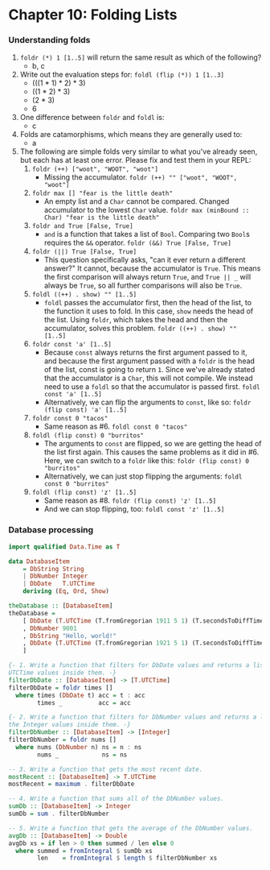 # Chapter 10: Folding Lists

### Understanding folds

1. `foldr (*) 1 [1..5]` will return the same result as which of the following?
    * b, c
2. Write out the evaluation steps for: `foldl (flip (*)) 1 [1..3]`
    * (((1 * 1) * 2) * 3)
    * ((1 * 2) * 3)
    * (2 * 3)
    * 6
3. One difference between `foldr` and `foldl` is:
    * c
4. Folds are catamorphisms, which means they are generally used to:
    * a
5. The following are simple folds very similar to what you've already seen, but each has at least one error. Please fix and test them in your REPL:
    1. `foldr (++) ["woot", "WOOT", "woot"]`
        * Missing the accumulator. `foldr (++) "" ["woot", "WOOT", "woot"]`
    2. `foldr max [] "fear is the little death"`
        * An empty list and a `Char` cannot be compared. Changed accumulator to the lowest `Char` value. `foldr max (minBound :: Char) "fear is the little death"`
    3. `foldr and True [False, True]`
        * `and` is a function that takes a list of `Bool`. Comparing two `Bool`s requires the `&&` operator. `foldr (&&) True [False, True]`
    4. `foldr (||) True [False, True]`
        * This question specifically asks, "can it ever return a different answer?" It cannot, because the accumulator is `True`. This means the first comparison will always return `True`, and `True || _` will always be `True`, so all further comparisons will also be `True`.
    5. `foldl ((++) . show) "" [1..5]`
        * `foldl` passes the accumulator first, then the head of the list, to the function it uses to fold. In this case, `show` needs the head of the list. Using `foldr`, which takes the head and then the accumulator, solves this problem. `foldr ((++) . show) "" [1..5]`
    6. `foldr const 'a' [1..5]`
        * Because `const` always returns the first argument passed to it, and because the first argument passed with a `foldr` is the head of the list, const is going to return `1`. Since we've already stated that the accumulator is a `Char`, this will not compile. We instead need to use a `foldl` so that the accumulator is passed first. `foldl const 'a' [1..5]`
        * Alternatively, we can flip the arguments to `const`, like so: `foldr (flip const) 'a' [1..5]`
    7. `foldr const 0 "tacos"`
        * Same reason as #6. `foldl const 0 "tacos"`
    8. `foldl (flip const) 0 "burritos"`
        * The arguments to `const` are flipped, so we are getting the head of the list first again. This causes the same problems as it did in #6. Here, we can switch to a `foldr` like this: `foldr (flip const) 0 "burritos"`
        * Alternatively, we can just stop flipping the arguments: `foldl const 0 "burritos"`
    9. `foldl (flip const) 'z' [1..5]`
        * Same reason as #8. `foldr (flip const) 'z' [1..5]`
        * And we can stop flipping, too: `foldl const 'z' [1..5]`


### Database processing

```haskell
import qualified Data.Time as T

data DatabaseItem
    = DbString String
    | DbNumber Integer
    | DbDate   T.UTCTime
    deriving (Eq, Ord, Show)

theDatabase :: [DatabaseItem]
theDatabase =
    [ DbDate (T.UTCTime (T.fromGregorian 1911 5 1) (T.secondsToDiffTime 34123))
    , DbNumber 9001
    , DbString "Hello, world!"
    , DbDate (T.UTCTime (T.fromGregorian 1921 5 1) (T.secondsToDiffTime 34123))
    ]

{- 1. Write a function that filters for DbDate values and returns a list of the
UTCTime values inside them. -}
filterDbDate :: [DatabaseItem] -> [T.UTCTime]
filterDbDate = foldr times []
  where times (DbDate t) acc = t : acc
        times _          acc = acc

{- 2. Write a function that filters for DbNumber values and returns a list of
the Integer values inside them. -}
filterDbNumber :: [DatabaseItem] -> [Integer]
filterDbNumber = foldr nums []
  where nums (DbNumber n) ns = n : ns
        nums _            ns = ns

-- 3. Write a function that gets the most recent date.
mostRecent :: [DatabaseItem] -> T.UTCTime
mostRecent = maximum . filterDbDate

-- 4. Write a function that sums all of the DbNumber values.
sumDb :: [DatabaseItem] -> Integer
sumDb = sum . filterDbNumber

-- 5. Write a function that gets the average of the DbNumber values.
avgDb :: [DatabaseItem] -> Double
avgDb xs = if len > 0 then summed / len else 0
  where summed = fromIntegral $ sumDb xs
        len    = fromIntegral $ length $ filterDbNumber xs
```
